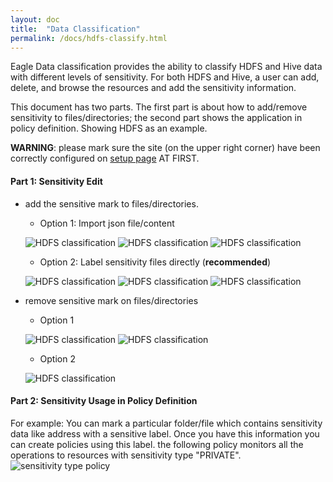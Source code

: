 ```yaml
---
layout: doc
title:  "Data Classification"
permalink: /docs/hdfs-classify.html
---
```


Eagle Data classification provides the ability to classify HDFS and Hive data with different levels of sensitivity.
For both HDFS and Hive, a user can add, delete, and browse the resources and add the sensitivity information.

This document has two parts. The first part is about how to add/remove sensitivity to files/directories; the second part shows the application
in policy definition. Showing HDFS as an example.

**WARNING**: please mark sure the site (on the upper right corner) have been correctly configured on [setup page](/docs/setup.html) AT FIRST.

#### **Part 1: Sensitivity Edit**

* add the sensitive mark to files/directories.

    * Option 1: Import json file/content

    ![HDFS classification](/images/docs/hdfs-import1.png)
    ![HDFS classification](/images/docs/hdfs-import2.png)
    ![HDFS classification](/images/docs/hdfs-import3.png)

    * Option 2: Label sensitivity files directly (**recommended**)

    ![HDFS classification](/images/docs/hdfs-mark1.png)
    ![HDFS classification](/images/docs/hdfs-mark2.png)
    ![HDFS classification](/images/docs/hdfs-mark3.png)

* remove sensitive mark on files/directories

    * Option 1

    ![HDFS classification](/images/docs/hdfs-delete1.png)
    ![HDFS classification](/images/docs/hdfs-delete2.png)

    * Option 2

    ![HDFS classification](/images/docs/hdfs-remove.png)

#### **Part 2: Sensitivity Usage in Policy Definition**

For example: You can mark a particular folder/file which contains sensitivity data like address with a sensitive label. Once you have this information you can create policies using this label.
the following policy monitors all the operations to resources with sensitivity type "PRIVATE".
![sensitivity type policy](/images/docs/sensitivity-policy.png)

